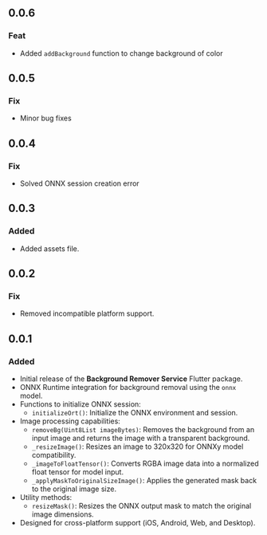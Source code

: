 ## 0.0.6

### Feat
- Added `addBackground` function to change background of color

## 0.0.5

### Fix
- Minor bug fixes

## 0.0.4

### Fix
- Solved ONNX session creation error

## 0.0.3

### Added
- Added assets file.

## 0.0.2

### Fix
- Removed incompatible platform support.

## 0.0.1

### Added
- Initial release of the **Background Remover Service** Flutter package.
- ONNX Runtime integration for background removal using the `onnx` model.
- Functions to initialize ONNX session:
  - `initializeOrt()`: Initialize the ONNX environment and session.
- Image processing capabilities:
  - `removeBg(Uint8List imageBytes)`: Removes the background from an input image and returns the image with a transparent background.
  - `_resizeImage()`: Resizes an image to 320x320 for ONNXy model compatibility.
  - `_imageToFloatTensor()`: Converts RGBA image data into a normalized float tensor for model input.
  - `_applyMaskToOriginalSizeImage()`: Applies the generated mask back to the original image size.
- Utility methods:
  - `resizeMask()`: Resizes the ONNX output mask to match the original image dimensions.
- Designed for cross-platform support (iOS, Android, Web, and Desktop).
